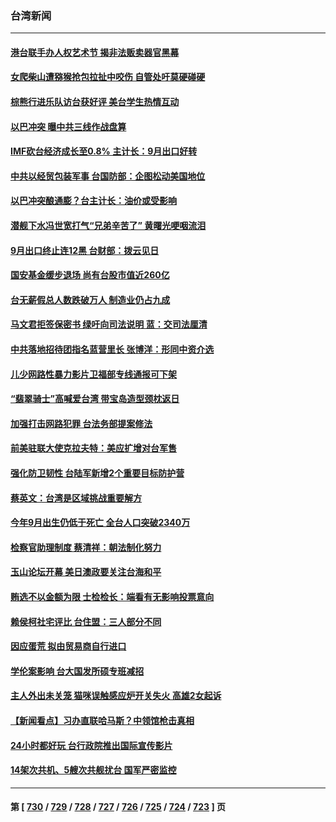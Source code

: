 ### 台湾新闻
---
#### [港台联手办人权艺术节 揭非法贩卖器官黑幕](../../pages/ncid1349361/n14093273.md) 
#### [女爬柴山遭猕猴抢包拉扯中咬伤 自管处吁莫硬碰硬](../../pages/ncid1349361/n14093278.md) 
#### [棕熊行进乐队访台获好评 美台学生热情互动](../../pages/ncid1349361/n14093120.md) 
#### [以巴冲突 曝中共三线作战盘算](../../pages/ncid1349361/n14093159.md) 
#### [IMF砍台经济成长至0.8% 主计长：9月出口好转](../../pages/ncid1349361/n14093124.md) 
#### [中共以经贸包装军事 台国防部：企图松动美国地位](../../pages/ncid1349361/n14093125.md) 
#### [以巴冲突酿通膨？台主计长：油价或受影响](../../pages/ncid1349361/n14093122.md) 
#### [潜舰下水冯世宽打气“兄弟辛苦了” 黄曙光哽咽流泪](../../pages/ncid1349361/n14093126.md) 
#### [9月出口终止连12黑 台财部：拨云见日](../../pages/ncid1349361/n14093128.md) 
#### [国安基金缓步退场 尚有台股市值近260亿](../../pages/ncid1349361/n14093114.md) 
#### [台无薪假总人数跌破万人 制造业仍占九成](../../pages/ncid1349361/n14093130.md) 
#### [马文君拒签保密书 绿吁向司法说明 蓝：交司法厘清](../../pages/ncid1349361/n14093132.md) 
#### [中共落地招待团指名蓝营里长 张博洋：形同中资介选](../../pages/ncid1349361/n14093135.md) 
#### [儿少网路性暴力影片卫福部专线通报可下架](../../pages/ncid1349361/n14093112.md) 
#### [“翡翠骑士”高喊爱台湾 带宝岛造型颈枕返日](../../pages/ncid1349361/n14092948.md) 
#### [加强打击网路犯罪 台法务部提案修法](../../pages/ncid1349361/n14093096.md) 
#### [前美驻联大使克拉夫特：美应扩增对台军售](../../pages/ncid1349361/n14093052.md) 
#### [强化防卫韧性 台陆军新增2个重要目标防护营](../../pages/ncid1349361/n14093055.md) 
#### [蔡英文：台湾是区域挑战重要解方](../../pages/ncid1349361/n14093054.md) 
#### [今年9月出生仍低于死亡 全台人口突破2340万](../../pages/ncid1349361/n14093057.md) 
#### [检察官助理制度 蔡清祥：朝法制化努力](../../pages/ncid1349361/n14093081.md) 
#### [玉山论坛开幕 美日澳政要关注台海和平](../../pages/ncid1349361/n14093061.md) 
#### [贿选不以金额为限 士检检长：端看有无影响投票意向](../../pages/ncid1349361/n14093059.md) 
#### [赖侯柯社宅评比 台住盟：三人部分不同](../../pages/ncid1349361/n14093066.md) 
#### [因应蛋荒 拟由贸易商自行进口](../../pages/ncid1349361/n14093038.md) 
#### [学伦案影响 台大国发所硕专班减招](../../pages/ncid1349361/n14093025.md) 
#### [主人外出未关笼 猫咪误触感应炉开关失火 高雄2女起诉](../../pages/ncid1349361/n14092949.md) 
#### [【新闻看点】习办直联哈马斯？中领馆枪击真相](../../pages/ncid1349361/n14092529.md) 
#### [24小时都好玩 台行政院推出国际宣传影片](../../pages/ncid1349361/n14092705.md) 
#### [14架次共机、5艘次共舰扰台 国军严密监控](../../pages/ncid1349361/n14092638.md) 

---
#### 第 [ [730](./730.md) / [729](./729.md) / [728](./728.md) / [727](./727.md) / [726](./726.md) / [725](./725.md) / [724](./724.md) / [723](./723.md) ] 页
